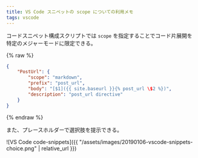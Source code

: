 ```yaml
---
title: VS Code スニペットの scope についての利用メモ
tags: vscode
---
```


コードスニペット構成スクリプトでは `scope` を指定することでコード片展開を特定のメジャーモードに限定できる。

{% raw %}

```json
{
    "PostUrl": {
        "scope": "markdown",
        "prefix": "post_url",
        "body": "[$1]({{ site.baseurl }}{% post_url \$2 %})",
        "description": "post_url directive"
    }
}
```

{% endraw %}

また、プレースホルダーで選択肢を提示できる。

![VS Code code-snippets]({{ "/assets/images/20190106-vscode-snippets-choice.png" | relative_url }})
